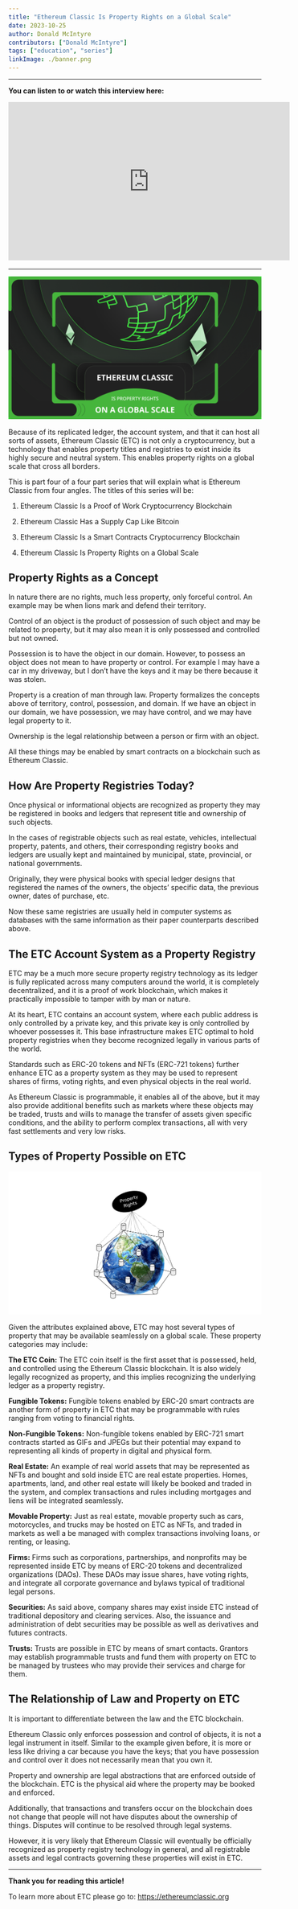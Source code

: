 ```yaml
---
title: "Ethereum Classic Is Property Rights on a Global Scale"
date: 2023-10-25
author: Donald McIntyre
contributors: ["Donald McIntyre"]
tags: ["education", "series"]
linkImage: ./banner.png
---
```


---
**You can listen to or watch this interview here:**

<iframe width="560" height="315" src="https://www.youtube.com/embed/iS7iu8qiBpA?si=fhtX7KCjRWAourqz" title="YouTube video player" frameborder="0" allow="accelerometer; autoplay; clipboard-write; encrypted-media; gyroscope; picture-in-picture; web-share" allowfullscreen></iframe>

---

![](./banner.png)

Because of its replicated ledger, the account system, and that it can host all sorts of assets, Ethereum Classic (ETC) is not only a cryptocurrency, but a technology that enables property titles and registries to exist inside its highly secure and neutral system. This enables property rights on a global scale that cross all borders.

This is part four of a four part series that will explain what is Ethereum Classic from four angles. The titles of this series will be:

1. Ethereum Classic Is a Proof of Work Cryptocurrency Blockchain

2. Ethereum Classic Has a Supply Cap Like Bitcoin

3. Ethereum Classic Is a Smart Contracts Cryptocurrency Blockchain

4. Ethereum Classic Is Property Rights on a Global Scale

## Property Rights as a Concept

In nature there are no rights, much less property, only forceful control. An example may be when lions mark and defend their territory.

Control of an object is the product of possession of such object and may be related to property, but it may also mean it is only possessed and controlled but not owned.

Possession is to have the object in our domain. However, to possess an object does not mean to have property or control. For example I may have a car in my driveway, but I don’t have the keys and it may be there because it was stolen.

Property is a creation of man through law. Property formalizes the concepts above of territory, control, possession, and domain. If we have an object in our domain, we have possession, we may have control, and we may have legal property to it.

Ownership is the legal relationship between a person or firm with an object.

All these things may be enabled by smart contracts on a blockchain such as Ethereum Classic.

## How Are Property Registries Today?

Once physical or informational objects are recognized as property they may be registered in books and ledgers that represent title and ownership of such objects.

In the cases of registrable objects such as real estate, vehicles, intellectual property, patents, and others, their corresponding registry books and ledgers are usually kept and maintained by municipal, state, provincial, or national governments.

Originally, they were physical books with special ledger designs that registered the names of the owners, the objects’ specific data, the previous owner, dates of purchase, etc.

Now these same registries are usually held in computer systems as databases with the same information as their paper counterparts described above. 

## The ETC Account System as a Property Registry

ETC may be a much more secure property registry technology as its ledger is fully replicated across many computers around the world, it is completely decentralized, and it is a proof of work blockchain, which makes it practically impossible to tamper with by man or nature.

At its heart, ETC contains an account system, where each public address is only controlled by a private key, and this private key is only controlled by whoever possesses it. This base infrastructure makes ETC optimal to hold property registries when they become recognized legally in various parts of the world.

Standards such as ERC-20 tokens and NFTs (ERC-721 tokens) further enhance ETC as a property system as they may be used to represent shares of firms, voting rights, and even physical objects in the real world.

As Ethereum Classic is programmable, it enables all of the above, but it may also provide additional benefits such as markets where these objects may be traded, trusts and wills to manage the transfer of assets given specific conditions, and the ability to perform complex transactions, all with very fast settlements and very low risks.

## Types of Property Possible on ETC

![](./1.png)

Given the attributes explained above, ETC may host several types of property that may be available seamlessly on a global scale. These property categories may include:

**The ETC Coin:** The ETC coin itself is the first asset that is possessed, held, and controlled using the Ethereum Classic blockchain. It is also widely legally recognized as property, and this implies recognizing the underlying ledger as a property registry.

**Fungible Tokens:** Fungible tokens enabled by ERC-20 smart contracts are another form of property in ETC that may be programmable with rules ranging from voting to financial rights. 

**Non-Fungible Tokens:** Non-fungible tokens enabled by ERC-721 smart contracts started as GIFs and JPEGs but their potential may expand to representing all kinds of property in digital and physical form.

**Real Estate:** An example of real world assets that may be represented as NFTs and bought and sold inside ETC are real estate properties. Homes, apartments, land, and other real estate will likely be booked and traded in the system, and complex transactions and rules including mortgages and liens will be integrated seamlessly. 

**Movable Property:** Just as real estate, movable property such as cars, motorcycles, and trucks may be hosted on ETC as NFTs, and traded in markets as well a be managed with complex transactions involving loans, or renting, or leasing.

**Firms:** Firms such as corporations, partnerships, and nonprofits may be represented inside ETC by means of ERC-20 tokens and decentralized organizations (DAOs). These DAOs may issue shares, have voting rights, and integrate all corporate governance and bylaws typical of traditional legal persons.

**Securities:** As said above, company shares may exist inside ETC instead of traditional depository and clearing services. Also, the issuance and administration of debt securities may be possible as well as derivatives and futures contracts.

**Trusts:** Trusts are possible in ETC by means of smart contacts. Grantors may establish programmable trusts and fund them with property on ETC to be managed by trustees who may provide their services and charge for them.

## The Relationship of Law and Property on ETC

It is important to differentiate between the law and the ETC blockchain.

Ethereum Classic only enforces possession and control of objects, it is not a legal instrument in itself. Similar to the example given before, it is more or less like driving a car because you have the keys; that you have possession and control over it does not necessarily mean that you own it.

Property and ownership are legal abstractions that are enforced outside of the blockchain. ETC is the physical aid where the property may be booked and enforced.

Additionally, that transactions and transfers occur on the blockchain does not change that people will not have disputes about the ownership of things. Disputes will continue to be resolved through legal systems.

However, it is very likely that Ethereum Classic will eventually be officially recognized as property registry technology in general, and all registrable assets and legal contracts governing these properties will exist in ETC.

---

**Thank you for reading this article!**

To learn more about ETC please go to: https://ethereumclassic.org
